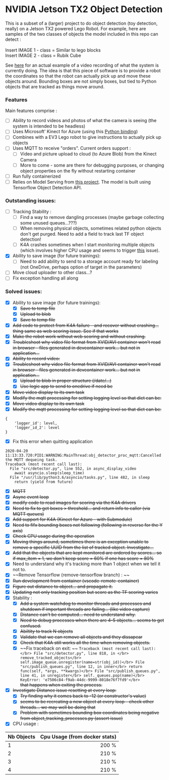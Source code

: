 # NVIDIA Jetson TX2 Object Detection
This is a subset of a (larger) project to do object detection (toy detection, really) on a Jetson TX2 powered Lego Robot. For example, here are samples of the two classes of objects the model included in this repo can detect :<br>
<br>
Insert IMAGE 1 - class = Similar to lego blocks <br>
Insert IMAGE 2 - class = Rubik Cube <br>

See [here](https://www.youtube.com/watch?v=w8ZtLOhuymo) for an actual example of a video recording of what the system is currently doing. The idea is that this piece of software is to provide a robot the coordinates so that the robot can actually pick up and move these objects around. Bounding boxes are not simply boxes, but tied to Python objects that are tracked as things move around.

### Features

Main features comprise :
- [ ] Ability to record videos and photos of what the camera is seeing (the system is intended to be headless)
- [ ] Uses Microsoft' Kinect for Azure (using this [Python binding](https://github.com/etiennedub/pyk4a))
- [ ] Combines with a EV3 Lego robot to give instructions to actually pick up objects
- [ ] Uses MQTT to receive "orders". Current orders support : 
    - [ ] Video and picture upload to cloud (to Azure Blob) from the Kinect Camera
    - [ ] More to come - some are there for debugging purposes, or changing object properties on the fly without restarting container
- [ ] Run fully containerized
- [ ] Relies on Model Serving from [this project](https://github.com/omartin2010/jetson-model-serving). The model is built using Tensorflow Object Detection API. 

### Outstanding issues:

- [ ] Tracking Stability :
    - [ ] Find a way to remove dangling processes (maybe garbage collecting some unused queues...???)
    - [ ] When removing physical objects, sometimes related python objects don't get purged. Need to add a field to track last TF object detection!
    - [ ] K4A crashes sometimes when I start monitoring multiple objects (which involves higher CPU usage and seems to trigger [this](https://github.com/microsoft/Azure-Kinect-Sensor-SDK/issues/1187) issue).
- [X] Ability to save image (for future trainings):
    - [ ] Need to add ability to send to a storage account ready for labeling (not OneDrive, perhaps option of target in the parameters)
- [ ] Move cloud uploader to other class...?
- [ ] Fix exception handling all along

### Solved issues:

- [X] Ability to save image (for future trainings):
    - [X] ~~Save to temp file~~
    - [X] ~~Upload to blob~~
    - [X] ~~Save to temp file~~
- [X] ~~Add code to protect from K4A failure - and recover without crashing... thing same as web scoring issue. See if that works~~
- [X] ~~Make the robot work without web scoring and without crashing.~~
- [X] ~~Troubleshoot why video file format from XVID/AVI container won't read in browser - files generated in devcontainer work... but not in application...~~
- [X] ~~Ability to record video:~~
- [X] ~~Troubleshoot why video file format from XVID/AVI container won't read in browser - files generated in devcontainer work... but not in application...~~
    - [X] ~~Upload to blob in proper structure (/date/...)~~
    - [X] ~~Use logic app to send to onedrive if need be~~
- [X] ~~Move video display to its own task~~
- [X] ~~Modify the mqtt processing for setting logging level so that dict can be:~~</br>
- [X] ~~Move video display to its own task~~
- [X] ~~Modify the mqtt processing for setting logging level so that dict can be:~~</br>
```
{
    'logger_id': level,
    'logger_id_2': level
}
```
- [X] Fix this error when quitting application</br>
```
2020-04-20 11:13:33.720:PID1:WARNING:MainThread:obj_detector_proc_mqtt:Cancelled the MQTT dequeing task.
Traceback (most recent call last):
  File "src/detector.py", line 552, in async_display_video
    await asyncio.sleep(sleep_time)
  File "/usr/lib/python3.6/asyncio/tasks.py", line 482, in sleep
    return (yield from future)
```
- [X] ~~MQTT~~
- [X] ~~Async event loop~~
- [X] ~~modify code to read images for scoring via the K4A drivers~~
- [x] ~~Need to fix to get boxes > threshold... and return info to caller (via MQTT queues)~~
- [X] ~~Add support for K4A (Kinect for Azure - with Submodule)~~
- [X] ~~Need to fifx bounding boxes not following (following in reverse for the Y axis)~~
- [X] ~~Check CPU usage during the operation~~
- [X] ~~Moving things around, sometimes there is an exception unable to remove a specific UUID from the list of tracked object. Investigate...~~
- [X] ~~Add that the objects that are kept monitored are ordered by scores... so if max_item = 1, we don't keep score = 60% if one has score = 80%~~
- [X] Need to understand why it's tracking more than 1 object when we tell it not to.
- [X] ~~Remove Tensorflow (remove-tensorflow branch) : ~~
- [X] ~~Run development from container (vscode-remote-container)~~
- [X] ~~Figure out distance to object... and propagate it.~~
- [X] ~~Updating not only tracking position but score as the TF scoring varies~~
- [X] Stability : 
    - [X] ~~Add a system watchdog to monitor threads and processes and shutdown if important threads are failing... (like video capture)~~
    - [X] ~~Distance can't be computed... need to understand why.~~
    - [X] ~~Need to debug processes when there are 4-5 objects... seems to get confused.~~
    - [X] ~~Abiltity to track N objects~~
    - [X] ~~Validate that we can remove all objects and they dissapear~~
    - [X] ~~Check that K4A still works all the time when removing objects.~~
    - [X] ~~Fix traceback on exit: ~~
                    ```Traceback (most recent call last):</br>
                File "src/detector.py", line 818, in </br>
                remove_tracked_objects</br>
                    self.image_queue.unregister(name=str(obj_id))</br>
                File "src/publish_queues.py", line 12, in inner</br>
                    return func(self, *args, **kwargs)</br>
                File "src/publish_queues.py", line 41, in unregister</br>
                    self._queues.pop(name)</br>
KeyError: 'e7506c84-f9ab-44dc-9999-8018e76f7fd9'</br>```</br>
            ~~that happens when exiting the process.~~
- [X] ~~Investigate Distance issue resetting at every loop:~~
    - [x] ~~Try finding why it comes back to -12 (or constructor's value)~~
    - [X] ~~seems to be recreating a new object at every loop - check other threads... we may well be doing that~~
    - [X] ~~Problem with sometimes bounding box coordinates being negative from object_tracking_processes.py (assert issue)~~
- [X] CPU usage :

| Nb Objects    |   Cpu Usage (from docker stats)   |
|:--------------|----------------------------------:|
| 1             |   200 %                           |
| 2             |   210 %                           |
| 3             |   210 %                           |
| 4             |   210 %                           |



